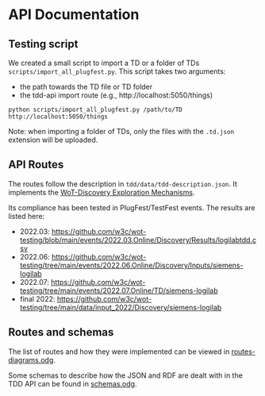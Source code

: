 # API Documentation

## Testing script

We created a small script to import a TD or a folder of TDs `scripts/import_all_plugfest.py`.
This script takes two arguments:

- the path towards the TD file or TD folder
- the tdd-api import route (e.g., http://localhost:5050/things)

```
python scripts/import_all_plugfest.py /path/to/TD http://localhost:5050/things
```

Note: when importing a folder of TDs, only the files with the `.td.json` extension
will be uploaded.

## API Routes

The routes follow the description in `tdd/data/tdd-description.json`.
It implements the [WoT-Discovery Exploration Mechanisms](https://w3c.github.io/wot-discovery/#exploration-mech).

Its compliance has been tested in PlugFest/TestFest events.
The results are listed here:

- 2022.03: https://github.com/w3c/wot-testing/blob/main/events/2022.03.Online/Discovery/Results/logilabtdd.csv
- 2022.06: https://github.com/w3c/wot-testing/tree/main/events/2022.06.Online/Discovery/Inputs/siemens-logilab
- 2022.07: https://github.com/w3c/wot-testing/tree/main/events/2022.07.Online/TD/siemens-logilab
- final 2022: https://github.com/w3c/wot-testing/tree/main/data/input_2022/Discovery/siemens-logilab

## Routes and schemas

The list of routes and how they were implemented can be viewed in [routes-diagrams.odg](routes-diagrams.odg).

Some schemas to describe how the JSON and RDF are dealt with in the TDD API
can be found in [schemas.odg](schemas.odg).
